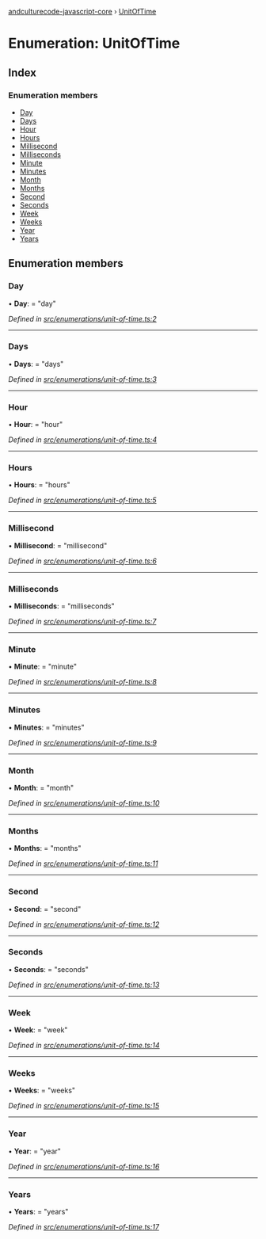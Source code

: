 [andculturecode-javascript-core](../README.md) › [UnitOfTime](unitoftime.md)

# Enumeration: UnitOfTime

## Index

### Enumeration members

* [Day](unitoftime.md#day)
* [Days](unitoftime.md#days)
* [Hour](unitoftime.md#hour)
* [Hours](unitoftime.md#hours)
* [Millisecond](unitoftime.md#millisecond)
* [Milliseconds](unitoftime.md#milliseconds)
* [Minute](unitoftime.md#minute)
* [Minutes](unitoftime.md#minutes)
* [Month](unitoftime.md#month)
* [Months](unitoftime.md#months)
* [Second](unitoftime.md#second)
* [Seconds](unitoftime.md#seconds)
* [Week](unitoftime.md#week)
* [Weeks](unitoftime.md#weeks)
* [Year](unitoftime.md#year)
* [Years](unitoftime.md#years)

## Enumeration members

###  Day

• **Day**: = "day"

*Defined in [src/enumerations/unit-of-time.ts:2](https://github.com/AndcultureCode/AndcultureCode.JavaScript.Core/blob/0b0f3de/src/enumerations/unit-of-time.ts#L2)*

___

###  Days

• **Days**: = "days"

*Defined in [src/enumerations/unit-of-time.ts:3](https://github.com/AndcultureCode/AndcultureCode.JavaScript.Core/blob/0b0f3de/src/enumerations/unit-of-time.ts#L3)*

___

###  Hour

• **Hour**: = "hour"

*Defined in [src/enumerations/unit-of-time.ts:4](https://github.com/AndcultureCode/AndcultureCode.JavaScript.Core/blob/0b0f3de/src/enumerations/unit-of-time.ts#L4)*

___

###  Hours

• **Hours**: = "hours"

*Defined in [src/enumerations/unit-of-time.ts:5](https://github.com/AndcultureCode/AndcultureCode.JavaScript.Core/blob/0b0f3de/src/enumerations/unit-of-time.ts#L5)*

___

###  Millisecond

• **Millisecond**: = "millisecond"

*Defined in [src/enumerations/unit-of-time.ts:6](https://github.com/AndcultureCode/AndcultureCode.JavaScript.Core/blob/0b0f3de/src/enumerations/unit-of-time.ts#L6)*

___

###  Milliseconds

• **Milliseconds**: = "milliseconds"

*Defined in [src/enumerations/unit-of-time.ts:7](https://github.com/AndcultureCode/AndcultureCode.JavaScript.Core/blob/0b0f3de/src/enumerations/unit-of-time.ts#L7)*

___

###  Minute

• **Minute**: = "minute"

*Defined in [src/enumerations/unit-of-time.ts:8](https://github.com/AndcultureCode/AndcultureCode.JavaScript.Core/blob/0b0f3de/src/enumerations/unit-of-time.ts#L8)*

___

###  Minutes

• **Minutes**: = "minutes"

*Defined in [src/enumerations/unit-of-time.ts:9](https://github.com/AndcultureCode/AndcultureCode.JavaScript.Core/blob/0b0f3de/src/enumerations/unit-of-time.ts#L9)*

___

###  Month

• **Month**: = "month"

*Defined in [src/enumerations/unit-of-time.ts:10](https://github.com/AndcultureCode/AndcultureCode.JavaScript.Core/blob/0b0f3de/src/enumerations/unit-of-time.ts#L10)*

___

###  Months

• **Months**: = "months"

*Defined in [src/enumerations/unit-of-time.ts:11](https://github.com/AndcultureCode/AndcultureCode.JavaScript.Core/blob/0b0f3de/src/enumerations/unit-of-time.ts#L11)*

___

###  Second

• **Second**: = "second"

*Defined in [src/enumerations/unit-of-time.ts:12](https://github.com/AndcultureCode/AndcultureCode.JavaScript.Core/blob/0b0f3de/src/enumerations/unit-of-time.ts#L12)*

___

###  Seconds

• **Seconds**: = "seconds"

*Defined in [src/enumerations/unit-of-time.ts:13](https://github.com/AndcultureCode/AndcultureCode.JavaScript.Core/blob/0b0f3de/src/enumerations/unit-of-time.ts#L13)*

___

###  Week

• **Week**: = "week"

*Defined in [src/enumerations/unit-of-time.ts:14](https://github.com/AndcultureCode/AndcultureCode.JavaScript.Core/blob/0b0f3de/src/enumerations/unit-of-time.ts#L14)*

___

###  Weeks

• **Weeks**: = "weeks"

*Defined in [src/enumerations/unit-of-time.ts:15](https://github.com/AndcultureCode/AndcultureCode.JavaScript.Core/blob/0b0f3de/src/enumerations/unit-of-time.ts#L15)*

___

###  Year

• **Year**: = "year"

*Defined in [src/enumerations/unit-of-time.ts:16](https://github.com/AndcultureCode/AndcultureCode.JavaScript.Core/blob/0b0f3de/src/enumerations/unit-of-time.ts#L16)*

___

###  Years

• **Years**: = "years"

*Defined in [src/enumerations/unit-of-time.ts:17](https://github.com/AndcultureCode/AndcultureCode.JavaScript.Core/blob/0b0f3de/src/enumerations/unit-of-time.ts#L17)*
